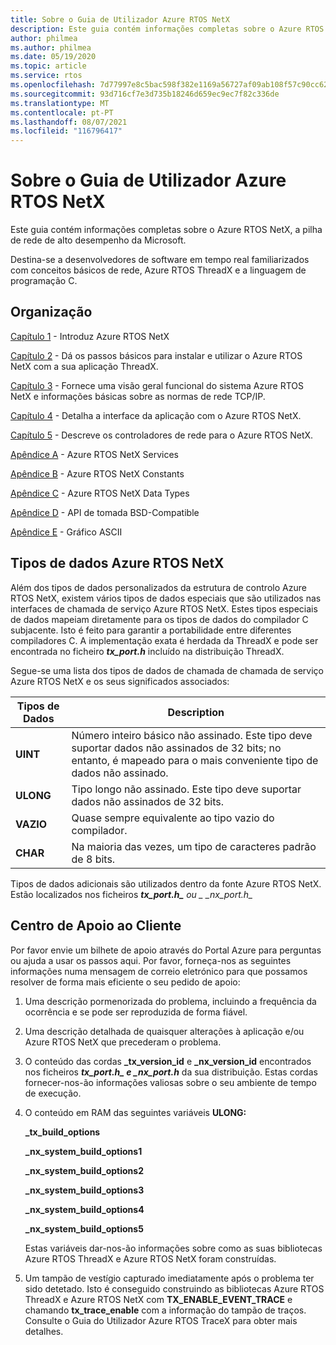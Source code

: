 ```yaml
---
title: Sobre o Guia de Utilizador Azure RTOS NetX
description: Este guia contém informações completas sobre o Azure RTOS NetX, a pilha de rede de alto desempenho da Microsoft.
author: philmea
ms.author: philmea
ms.date: 05/19/2020
ms.topic: article
ms.service: rtos
ms.openlocfilehash: 7d77997e8c5bac598f382e1169a56727af09ab108f57c90cc6265df0691b5926
ms.sourcegitcommit: 93d716cf7e3d735b18246d659ec9ec7f82c336de
ms.translationtype: MT
ms.contentlocale: pt-PT
ms.lasthandoff: 08/07/2021
ms.locfileid: "116796417"
---
```

# <a name="about-the-azure-rtos-netx-user-guide"></a>Sobre o Guia de Utilizador Azure RTOS NetX

Este guia contém informações completas sobre o Azure RTOS NetX, a pilha de rede de alto desempenho da Microsoft.

Destina-se a desenvolvedores de software em tempo real familiarizados com conceitos básicos de rede, Azure RTOS ThreadX e a linguagem de programação C.

## <a name="organization"></a>Organização

[Capítulo 1](chapter1.md) - Introduz Azure RTOS NetX

[Capítulo 2](chapter2.md) - Dá os passos básicos para instalar e utilizar o Azure RTOS NetX com a sua aplicação ThreadX.

[Capítulo 3](chapter3.md) - Fornece uma visão geral funcional do sistema Azure RTOS NetX e informações básicas sobre as normas de rede TCP/IP.

[Capítulo 4](chapter4.md) - Detalha a interface da aplicação com o Azure RTOS NetX.

[Capítulo 5](chapter5.md) - Descreve os controladores de rede para o Azure RTOS NetX.

[Apêndice A](appendix-a.md) - Azure RTOS NetX Services

[Apêndice B](appendix-b.md) - Azure RTOS NetX Constants

[Apêndice C](appendix-c.md) - Azure RTOS NetX Data Types

[Apêndice D](appendix-d.md) - API de tomada BSD-Compatible

[Apêndice E](appendix-e.md) - Gráfico ASCII

## <a name="azure-rtos-netx-data-types"></a>Tipos de dados Azure RTOS NetX

Além dos tipos de dados personalizados da estrutura de controlo Azure RTOS NetX, existem vários tipos de dados especiais que são utilizados nas interfaces de chamada de serviço Azure RTOS NetX. Estes tipos especiais de dados mapeiam diretamente para os tipos de dados do compilador C subjacente. Isto é feito para garantir a portabilidade entre diferentes compiladores C. A implementação exata é herdada da ThreadX e pode ser encontrada no ficheiro ***tx_port.h*** incluído na distribuição ThreadX.

Segue-se uma lista dos tipos de dados de chamada de chamada de serviço Azure RTOS NetX e os seus significados associados:

| Tipos de Dados | Description  |
| --------- | ------------------------------------------------------------------------------------------------------------------------------------- |
| **UINT**  | Número inteiro básico não assinado. Este tipo deve suportar dados não assinados de 32 bits; no entanto, é mapeado para o mais conveniente tipo de dados não assinado. |
| **ULONG** | Tipo longo não assinado. Este tipo deve suportar dados não assinados de 32 bits.                                                                      |
| **VAZIO**  | Quase sempre equivalente ao tipo vazio do compilador.                                                                                 |
| **CHAR**  | Na maioria das vezes, um tipo de caracteres padrão de 8 bits.                                                                                           |

Tipos de dados adicionais são utilizados dentro da fonte Azure RTOS NetX. Estão localizados nos ficheiros ***tx_port.h_** ou _ *_nx_port.h*_*

## <a name="customer-support-center"></a>Centro de Apoio ao Cliente

Por favor envie um bilhete de apoio através do Portal Azure para perguntas ou ajuda a usar os passos aqui. Por favor, forneça-nos as seguintes informações numa mensagem de correio eletrónico para que possamos resolver de forma mais eficiente o seu pedido de apoio:

1. Uma descrição pormenorizada do problema, incluindo a frequência da ocorrência e se pode ser reproduzida de forma fiável.

2. Uma descrição detalhada de quaisquer alterações à aplicação e/ou Azure RTOS NetX que precederam o problema.

3. O conteúdo das cordas **_tx_version_id** e **_nx_version_id** encontrados nos ficheiros **_tx_port.h_*_ e _*_nx_port.h_** da sua distribuição. Estas cordas fornecer-nos-ão informações valiosas sobre o seu ambiente de tempo de execução.

4. O conteúdo em RAM das seguintes variáveis **ULONG:**

    **_tx_build_options**

    **_nx_system_build_options1**

    **_nx_system_build_options2**

    **_nx_system_build_options3**

    **_nx_system_build_options4**

    **_nx_system_build_options5**

    Estas variáveis dar-nos-ão informações sobre como as suas bibliotecas Azure RTOS ThreadX e Azure RTOS NetX foram construídas.

5. Um tampão de vestígio capturado imediatamente após o problema ter sido detetado. Isto é conseguido construindo as bibliotecas Azure RTOS ThreadX e Azure RTOS NetX com **TX_ENABLE_EVENT_TRACE** e chamando **tx_trace_enable** com a informação do tampão de traços. Consulte o Guia do Utilizador Azure RTOS TraceX para obter mais detalhes.
